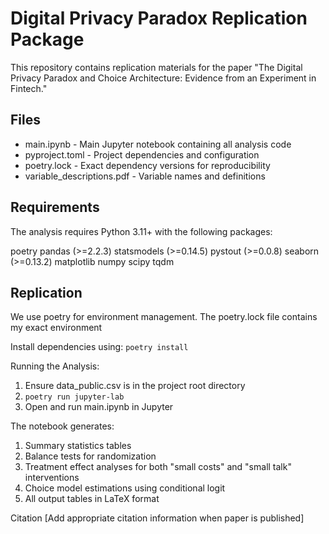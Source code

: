 # Digital Privacy Paradox Replication Package
This repository contains replication materials for the paper "The Digital Privacy Paradox and Choice Architecture: Evidence from an Experiment in Fintech."

## Files
- main.ipynb - Main Jupyter notebook containing all analysis code
- pyproject.toml - Project dependencies and configuration
- poetry.lock - Exact dependency versions for reproducibility
- variable_descriptions.pdf - Variable names and definitions

## Requirements
The analysis requires Python 3.11+ with the following packages:

poetry
pandas (>=2.2.3)
statsmodels (>=0.14.5)
pystout (>=0.0.8)
seaborn (>=0.13.2)
matplotlib
numpy
scipy
tqdm

## Replication
We use poetry for environment management. The poetry.lock file contains my exact environment

Install dependencies using:
```poetry install```

Running the Analysis:

1. Ensure data_public.csv is in the project root directory
2. ```poetry run jupyter-lab```
3. Open and run main.ipynb in Jupyter

The notebook generates:
1. Summary statistics tables
2. Balance tests for randomization
3. Treatment effect analyses for both "small costs" and "small talk" interventions
4. Choice model estimations using conditional logit
5. All output tables in LaTeX format

Citation
[Add appropriate citation information when paper is published]

